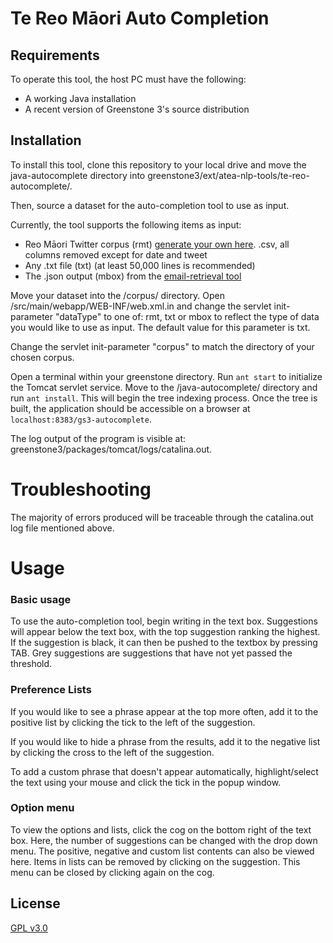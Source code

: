 # Te Reo Māori Auto Completion

## Requirements
To operate this tool, the host PC must have the following:
- A working Java installation
- A recent version of Greenstone 3's source distribution

## Installation
To install this tool, clone this repository to your local drive and move the java-autocomplete directory into greenstone3/ext/atea-nlp-tools/te-reo-autocomplete/. 

Then, source a dataset for the auto-completion tool to use as input.

Currently, the tool supports the following items as input:
- Reo Māori Twitter corpus (rmt) [generate your own here](). .csv, all columns removed except for date and tweet
- Any .txt file (txt) (at least 50,000 lines is recommended)
- The .json output (mbox) from the [email-retrieval tool](../email-retrieval/)

Move your dataset into the /corpus/ directory. Open /src/main/webapp/WEB-INF/web.xml.in and change the servlet init-parameter "dataType" to one of: rmt, txt or mbox to reflect the type of data you would like to use as input. The default value for this parameter is txt.

Change the servlet init-parameter "corpus" to match the directory of your chosen corpus.

Open a terminal within your greenstone directory. Run `ant start` to initialize the Tomcat servlet service. Move to the /java-autocomplete/ directory and run `ant install`. This will begin the tree indexing process. Once the tree is built, the application should be accessible on a browser at `localhost:8383/gs3-autocomplete`.

The log output of the program is visible at: greenstone3/packages/tomcat/logs/catalina.out.

# Troubleshooting
The majority of errors produced will be traceable through the catalina.out log file mentioned above. 

# Usage
### **Basic usage**
To use the auto-completion tool, begin writing in the text box. Suggestions will appear below the text box, with the top suggestion ranking the highest. If the suggestion is black, it can then be pushed to the textbox by pressing TAB. Grey suggestions are suggestions that have not yet passed the threshold. 

### **Preference Lists**
If you would like to see a phrase appear at the top more often, add it to the positive list by clicking the tick to the left of the suggestion.

If you would like to hide a phrase from the results, add it to the negative list by clicking the cross to the left of the suggestion.

To add a custom phrase that doesn't appear automatically, highlight/select the text using your mouse and click the tick in the popup window.

### **Option menu**
To view the options and lists, click the cog on the bottom right of the text box. Here, the number of suggestions can be changed with the drop down menu. The positive, negative and custom list contents can also be viewed here. Items in lists can be removed by clicking on the suggestion. This menu can be closed by clicking again on the cog.

## License
[GPL v3.0](https://www.gnu.org/licenses/gpl-3.0.en.html)